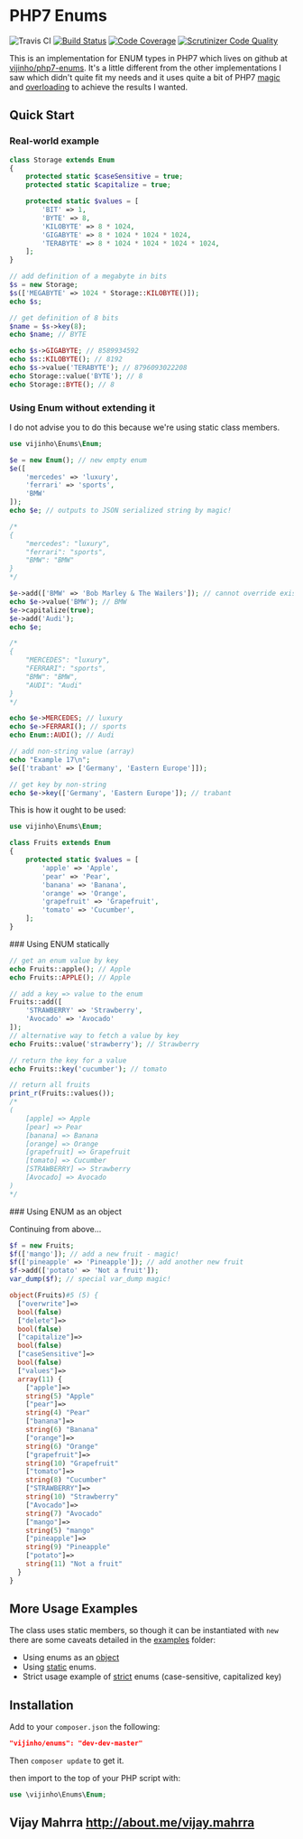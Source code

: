 # PHP7 Enums

![Travis CI](https://travis-ci.org/vijinho/php7-enums.svg?branch=dev-master)
[![Build Status](https://scrutinizer-ci.com/g/vijinho/php7-enums/badges/build.png?b=dev-master)](https://scrutinizer-ci.com/g/vijinho/php7-enums/build-status/dev-master)
[![Code Coverage](https://scrutinizer-ci.com/g/vijinho/php7-enums/badges/coverage.png?b=dev-master)](https://scrutinizer-ci.com/g/vijinho/php7-enums/?branch=dev-master)
[![Scrutinizer Code Quality](https://scrutinizer-ci.com/g/vijinho/php7-enums/badges/quality-score.png?b=dev-master)](https://scrutinizer-ci.com/g/vijinho/php7-enums/?branch=dev-master)

This is an implementation for ENUM types in PHP7 which lives on github at [vijinho/php7-enums](https://github.com/vijinho/php7-enums). It's a little different from the other implementations I saw which didn't quite fit my needs and it uses quite a bit of PHP7 [magic](http://php.net/manual/en/language.oop5.magic.php) and [overloading](http://php.net/manual/en/language.oop5.overloading.php) to achieve the results I wanted.

## Quick Start

### Real-world example

```php
class Storage extends Enum
{
    protected static $caseSensitive = true;
    protected static $capitalize = true;

    protected static $values = [
        'BIT' => 1,
        'BYTE' => 8,
        'KILOBYTE' => 8 * 1024,
        'GIGABYTE' => 8 * 1024 * 1024 * 1024,
        'TERABYTE' => 8 * 1024 * 1024 * 1024 * 1024,
    ];
}

// add definition of a megabyte in bits
$s = new Storage;
$s(['MEGABYTE' => 1024 * Storage::KILOBYTE()]);
echo $s;

// get definition of 8 bits
$name = $s->key(8);
echo $name; // BYTE

echo $s->GIGABYTE; // 8589934592
echo $s::KILOBYTE(); // 8192
echo $s->value('TERABYTE'); // 8796093022208
echo Storage::value('BYTE'); // 8
echo Storage::BYTE(); // 8
```

### Using Enum without extending it

I do not advise you to do this because we're using static class members.

```php
use vijinho\Enums\Enum;

$e = new Enum(); // new empty enum
$e([
    'mercedes' => 'luxury',
    'ferrari' => 'sports',
    'BMW'
]);
echo $e; // outputs to JSON serialized string by magic!

/*
{
    "mercedes": "luxury",
    "ferrari": "sports",
    "BMW": "BMW"
}
*/

$e->add(['BMW' => 'Bob Marley & The Wailers']); // cannot override existing value
echo $e->value('BMW'); // BMW
$e->capitalize(true);
$e->add('Audi');
echo $e;

/*
{
    "MERCEDES": "luxury",
    "FERRARI": "sports",
    "BMW": "BMW",
    "AUDI": "Audi"
}
*/

echo $e->MERCEDES; // luxury
echo $e->FERRARI(); // sports
echo Enum::AUDI(); // Audi

// add non-string value (array)
echo "Example 17\n";
$e(['trabant' => ['Germany', 'Eastern Europe']]);

// get key by non-string
echo $e->key(['Germany', 'Eastern Europe']); // trabant

```

This is how it ought to be used:

```php
use vijinho\Enums\Enum;

class Fruits extends Enum
{
    protected static $values = [
        'apple' => 'Apple',
        'pear' => 'Pear',
        'banana' => 'Banana',
        'orange' => 'Orange',
        'grapefruit' => 'Grapefruit',
        'tomato' => 'Cucumber',
    ];
}
```

### Using ENUM statically

```php
// get an enum value by key
echo Fruits::apple(); // Apple
echo Fruits::APPLE(); // Apple

// add a key => value to the enum
Fruits::add([
	'STRAWBERRY' => 'Strawberry',
    'Avocado' => 'Avocado'
]);
// alternative way to fetch a value by key
echo Fruits::value('strawberry'); // Strawberry

// return the key for a value
echo Fruits::key('cucumber'); // tomato

// return all fruits
print_r(Fruits::values());
/*
(
    [apple] => Apple
    [pear] => Pear
    [banana] => Banana
    [orange] => Orange
    [grapefruit] => Grapefruit
    [tomato] => Cucumber
    [STRAWBERRY] => Strawberry
    [Avocado] => Avocado
)
*/
```

### Using ENUM as an object

Continuing from above...

```php
$f = new Fruits;
$f(['mango']); // add a new fruit - magic!
$f(['pineapple' => 'Pineapple']); // add another new fruit
$f->add(['potato' => 'Not a fruit']);
var_dump($f); // special var_dump magic!

object(Fruits)#5 (5) {
  ["overwrite"]=>
  bool(false)
  ["delete"]=>
  bool(false)
  ["capitalize"]=>
  bool(false)
  ["caseSensitive"]=>
  bool(false)
  ["values"]=>
  array(11) {
    ["apple"]=>
    string(5) "Apple"
    ["pear"]=>
    string(4) "Pear"
    ["banana"]=>
    string(6) "Banana"
    ["orange"]=>
    string(6) "Orange"
    ["grapefruit"]=>
    string(10) "Grapefruit"
    ["tomato"]=>
    string(8) "Cucumber"
    ["STRAWBERRY"]=>
    string(10) "Strawberry"
    ["Avocado"]=>
    string(7) "Avocado"
    ["mango"]=>
    string(5) "mango"
    ["pineapple"]=>
    string(9) "Pineapple"
    ["potato"]=>
    string(11) "Not a fruit"
  }
}
```

## More Usage Examples

The class uses static members, so though it can be instantiated with `new` there are some caveats detailed in the [examples](examples) folder:

- Using enums as an [object](examples/object.php)
- Using [static](examples/static.php) enums.
- Strict usage example of [strict](examples/strict.php) enums (case-sensitive, capitalized key)

## Installation

Add to your `composer.json` the following:

```json
"vijinho/enums": "dev-dev-master"
```
Then `composer update` to get it.

then import to the top of your PHP script with:

```php
use \vijinho\Enums\Enum;
```

Vijay Mahrra
http://about.me/vijay.mahrra
----

